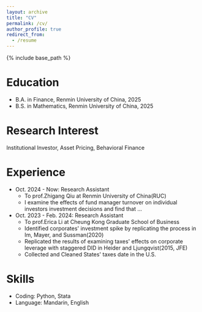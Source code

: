 ```yaml
---
layout: archive
title: "CV"
permalink: /cv/
author_profile: true
redirect_from:
  - /resume
---
```


{% include base_path %}

Education
======
* B.A. in Finance, Renmin University of China, 2025
* B.S. in Mathematics, Renmin University of China, 2025

Research Interest 
=====
Institutional Investor, Asset Pricing, Behavioral Finance

Experience
======
* Oct. 2024 - Now: Research Assistant
  * To prof.Zhigang Qiu at Renmin University of China(RUC)
  * I examine the effects of fund manager turnover on individual investors investment decisions and find that ...
* Oct. 2023 - Feb. 2024: Research Assistant
  * To prof.Erica Li at Cheung Kong Graduate School of Business
  * Identified corporates' investment spike by replicating the process in Im, Mayer, and Sussman(2020) 
  * Replicated the results of examining taxes' effects on corporate leverage with staggered DID in Heider and Ljungqvist(2015, JFE)
  * Collected and Cleaned States' taxes date in the U.S.

Skills
======
* Coding: Python, Stata
* Language: Mandarin, English


